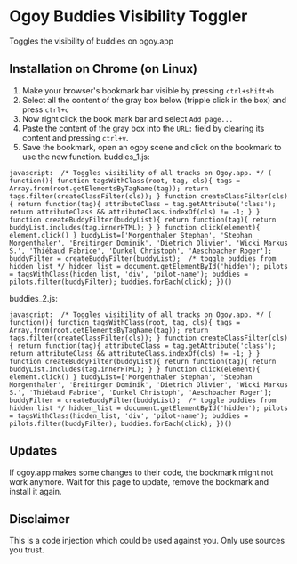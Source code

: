 # Ogoy Buddies Visibility Toggler
Toggles the visibility of buddies on ogoy.app
## Installation on Chrome (on Linux)
1. Make your browser's bookmark bar visible by pressing `ctrl+shift+b`
2. Select all the content of the gray box below (tripple click in the box) and press `ctrl+c`
3. Now right click the book mark bar and select `Add page...`
4. Paste the content of the gray box into the `URL:` field by clearing its content and pressing `ctrl+v`.
5. Save the bookmark, open an ogoy scene and click on the bookmark to use the new function.
buddies_1.js:
```
javascript:  /* Toggles visibility of all tracks on Ogoy.app. */ ( function(){ function tagsWithClass(root, tag, cls){ tags = Array.from(root.getElementsByTagName(tag)); return tags.filter(createClassFilter(cls)); } function createClassFilter(cls){ return function(tag){ attributeClass = tag.getAttribute('class'); return attributeClass && attributeClass.indexOf(cls) != -1; } } function createBuddyFilter(buddyList){ return function(tag){ return buddyList.includes(tag.innerHTML); } } function click(element){ element.click() } buddyList=['Morgenthaler Stephan', 'Stephan Morgenthaler', 'Breitinger Dominik', 'Dietrich Olivier', 'Wicki Markus S.', 'Thiébaud Fabrice', 'Dunkel Christoph', 'Aeschbacher Roger']; buddyFilter = createBuddyFilter(buddyList);  /* toggle buddies from hidden list */ hidden_list = document.getElementById('hidden'); pilots = tagsWithClass(hidden_list, 'div', 'pilot-name'); buddies = pilots.filter(buddyFilter); buddies.forEach(click); })()
```
buddies_2.js:
```
javascript:  /* Toggles visibility of all tracks on Ogoy.app. */ ( function(){ function tagsWithClass(root, tag, cls){ tags = Array.from(root.getElementsByTagName(tag)); return tags.filter(createClassFilter(cls)); } function createClassFilter(cls){ return function(tag){ attributeClass = tag.getAttribute('class'); return attributeClass && attributeClass.indexOf(cls) != -1; } } function createBuddyFilter(buddyList){ return function(tag){ return buddyList.includes(tag.innerHTML); } } function click(element){ element.click() } buddyList=['Morgenthaler Stephan', 'Stephan Morgenthaler', 'Breitinger Dominik', 'Dietrich Olivier', 'Wicki Markus S.', 'Thiébaud Fabrice', 'Dunkel Christoph', 'Aeschbacher Roger']; buddyFilter = createBuddyFilter(buddyList);  /* toggle buddies from hidden list */ hidden_list = document.getElementById('hidden'); pilots = tagsWithClass(hidden_list, 'div', 'pilot-name'); buddies = pilots.filter(buddyFilter); buddies.forEach(click); })()
```
## Updates
If ogoy.app makes some changes to their code, the bookmark might not work anymore. Wait for this page to update, remove the bookmark and install it again.
## Disclaimer
This is a code injection which could be used against you. Only use sources you trust.
